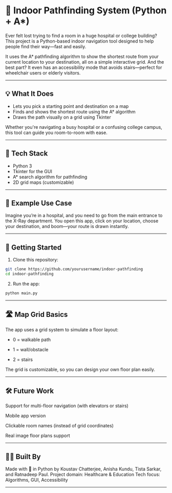 # 🧭 Indoor Pathfinding System (Python + A\*)

Ever felt lost trying to find a room in a huge hospital or college building? This project is a Python-based indoor navigation tool designed to help people find their way—fast and easily.

It uses the A\* pathfinding algorithm to show the shortest route from your current location to your destination, all on a simple interactive grid. And the best part? It even has an accessibility mode that avoids stairs—perfect for wheelchair users or elderly visitors.

---

## 💡 What It Does

-   Lets you pick a starting point and destination on a map
-   Finds and shows the shortest route using the A\* algorithm
-   Draws the path visually on a grid using Tkinter

Whether you're navigating a busy hospital or a confusing college campus, this tool can guide you room-to-room with ease.

---

## 🧰 Tech Stack

-   Python 3
-   Tkinter for the GUI
-   A\* search algorithm for pathfinding
-   2D grid maps (customizable)

---

## 📸 Example Use Case

Imagine you’re in a hospital, and you need to go from the main entrance to the X-Ray department. You open this app, click on your location, choose your destination, and boom—your route is drawn instantly.

---

## 🚀 Getting Started

1. Clone this repository:

```bash
git clone https://github.com/yourusername/indoor-pathfinding
cd indoor-pathfinding
```

2. Run the app:

```bash
python main.py
```

---

## 🛣️ Map Grid Basics

The app uses a grid system to simulate a floor layout:

-   0 = walkable path

-   1 = wall/obstacle

-   2 = stairs

The grid is customizable, so you can design your own floor plan easily.

---

## 🛠️ Future Work

Support for multi-floor navigation (with elevators or stairs)

Mobile app version

Clickable room names (instead of grid coordinates)

Real image floor plans support

---

## 👩‍💻 Built By

Made with 💙 in Python by Koustav Chatterjee, Anisha Kundu, Tista Sarkar, and Ratnadeep Paul.
Project domain: Healthcare & Education
Tech focus: Algorithms, GUI, Accessibility

---
